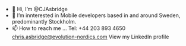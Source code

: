 - 👋 Hi, I’m @CJAsbridge
- 👀 I’m innterested in Mobile developers based in and around Sweden, predominantly Stockholm. 
- 📫 How to reach me ...
Tel: +44 203 893 4650
chris.asbridge@evolution-nordics.com
View my LinkedIn profile 


<!---
CJAsbridge/CJAsbridge is a ✨ special ✨ repository because its `README.md` (this file) appears on your GitHub profile.
You can click the Preview link to take a look at your changes.
--->
